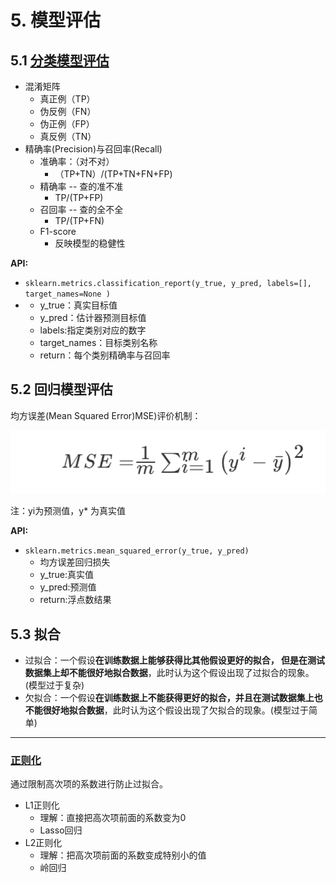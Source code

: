 # 5. 模型评估

## 5.1 [分类模型评估](ref/机器学习（算法篇）/逻辑回归/section4.html)

- 混淆矩阵
  - 真正例（TP）
  - 伪反例（FN）
  - 伪正例（FP）
  - 真反例（TN）
- 精确率(Precision)与召回率(Recall)
  - 准确率：（对不对）
    - （TP+TN）/(TP+TN+FN+FP)
  - 精确率 -- 查的准不准
    - TP/(TP+FP)
  - 召回率 -- 查的全不全
    - TP/(TP+FN)
  - F1-score
    - 反映模型的稳健性



**API:**

- `sklearn.metrics.classification_report(y_true, y_pred, labels=[], target_names=None )`
- - y_true：真实目标值
  - y_pred：估计器预测目标值
  - labels:指定类别对应的数字
  - target_names：目标类别名称
  - return：每个类别精确率与召回率





## 5.2 回归模型评估

均方误差(Mean Squared Error)MSE)评价机制：

![](img/线性回归评估.png)

注：yi为预测值，y* 为真实值



**API:**

- `sklearn.metrics.mean_squared_error(y_true, y_pred)`
  - 均方误差回归损失
  - y_true:真实值
  - y_pred:预测值
  - return:浮点数结果





## 5.3 拟合

- 过拟合：一个假设**在训练数据上能够获得比其他假设更好的拟合， 但是在测试数据集上却不能很好地拟合数据**，此时认为这个假设出现了过拟合的现象。(模型过于复杂)
- 欠拟合：一个假设**在训练数据上不能获得更好的拟合，并且在测试数据集上也不能很好地拟合数据**，此时认为这个假设出现了欠拟合的现象。(模型过于简单)



---

### [正则化](../ref/机器学习（算法篇）/线性回归/section9.html)

通过限制高次项的系数进行防止过拟合。

- L1正则化
  - 理解：直接把高次项前面的系数变为0
  - Lasso回归
- L2正则化
  - 理解：把高次项前面的系数变成特别小的值
  - 岭回归



